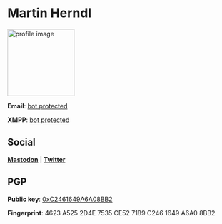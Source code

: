 # Martin Herndl
<img alt="profile image" src="https://herndl.org/herndlm.jpg" width="150" height="150" />

**Email**: [bot protected](mailto:gro.ldnreh@nitram)

**XMPP**: [bot protected](xmpp:ed.liamsid@pjonom)

## Social

[**Mastodon**](https://mastodon.social/@monojp) |
[**Twitter**](https://twitter.com/HerndlMartin)

## PGP

**Public key**: [0xC2461649A6A08BB2](https://herndl.org/pubkey.asc)

**Fingerprint**: 4623 A525 2D4E 7535 CE52  7189 C246 1649 A6A0 8BB2

